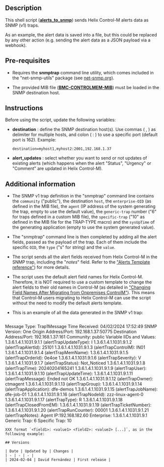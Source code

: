 ## Description

This shell script ([**alerts_to_snmp**](alerts_to_snmp.sh)) sends Helix Control-M alerts data as SNMP (v1) traps.

As an example, the alert data is saved into a file, but this could be replaced by any other action (e.g. sending the alert data as a JSON payload via a webhook).

## Pre-requisites

- Requires the **snmptrap** command line utility, which comes included in the "net-snmp-utils" package (see [net-snmp.org](http://www.net-snmp.org/)).

- The provided MIB file ([**BMC-CONTROLMEM-MIB**](BMC-CONTROLMEM-MIB.txt)) must be loaded in the SNMP destination host.

## Instructions

Before using the script, update the following variables:

- **destination** : define the SNMP destination host(s). Use commas ( , ) as delimiter for multiple hosts, and colon ( : ) to use a specific port (default port is 162). Example:

  ``destination=myhost1,myhost2:2001,192.168.1.37``

- **alert_updates** : select whether you want to send or not updates of existing alerts (which happens when the alert "Status", "Urgency" or "Comment" are updated in Helix Control-M).

## Additional information

- The SNMP v1 trap definition in the "snmptrap" command line contains the `community` ("public"), the destination `host`, the `enterprise-OID` (as defined in the MIB file), the `agent` (IP address of the system generating the trap, empty to use the default value), the `generic-trap` number ("6" for traps defined in a custom MIB file), the `specific-trap` ("10" as defined in the MIB file for the TRAP-TYPE macro) and the `sysUpTime` of the generating application (empty to use the system generated value).

- The "snmptrap" command line is then completed by adding all the alert fields, passed as the payload of the trap. Each of them include the specific `OID`, the `type` ("s" for string) and the `value`.

- The script sends all the alert fields received from Helix Control-M in the SNMP trap, including the "*notes*" field. Refer to the ["Alerts Template reference"](https://docs.bmc.com/docs/saas-api/alerts-template-reference-1144242602.html)) for more details.

- The script uses the default alert field names for Helix Control-M. Therefore, it is NOT required to use a custom template to change the alert fields to their old names in Control-M (as detailed in ["Changing Field Names After Migrating from Onpremises ControlM"](https://documents.bmc.com/supportu/API/Helix/en-US/Documentation/API_Services_RunServices_Alerts_Template_reference.htm#ChangingFieldNamesAfterMigratingfromOnpremisesControlM)). This means that Control-M users migrating to Helix Control-M can use the script without the need to modify the default alerts template.

- This is an example of all the data generated in the SNMP v1 trap:

   ```
Message Type: Trap1Message
Time Received: 04/02/2024 17:52:49
SNMP Version: One
Origin Address/Port: 192.168.1.37:50775
Destination Address/Port: 192.168.1.37:161
Community: public
Variable IIDs and Values:
    1.3.6.1.4.1.1031.9.1.1 (alertTrapUpdateType): I
    1.3.6.1.4.1.1031.9.1.2 (alertTrapAlertId): 25101
    1.3.6.1.4.1.1031.9.1.3 (alertTrapControlM): IN01
    1.3.6.1.4.1.1031.9.1.4 (alertTrapMemName): 
    1.3.6.1.4.1.1031.9.1.5 (alertTrapOrderId): 0e4oe
    1.3.6.1.4.1.1031.9.1.6 (alertTrapSeverity): V
    1.3.6.1.4.1.1031.9.1.7 (alertTrapStatus): Not_Noticed
    1.3.6.1.4.1.1031.9.1.8 (alertTrapTime): 20240204165241
    1.3.6.1.4.1.1031.9.1.9 (alertTrapUser): 
    1.3.6.1.4.1.1031.9.1.10 (alertTrapUpdateTime): 
    1.3.6.1.4.1.1031.9.1.11 (alertTrapMessage): Ended not OK
    1.3.6.1.4.1.1031.9.1.12 (alertTrapOwner): ctmagent
    1.3.6.1.4.1.1031.9.1.13 (alertTrapGroup): 
    1.3.6.1.4.1.1031.9.1.14 (alertTrapApplication): dfe-demos
    1.3.6.1.4.1.1031.9.1.15 (alertTrapJobName): dfe-job-01
    1.3.6.1.4.1.1031.9.1.16 (alertTrapNodeId): zzz-linux-agent-0
    1.3.6.1.4.1.1031.9.1.17 (alertTrapType): R
    1.3.6.1.4.1.1031.9.1.18 (alertTrapClosedFromEM): 
    1.3.6.1.4.1.1031.9.1.19 (alertTrapTicketNumber): 
    1.3.6.1.4.1.1031.9.1.20 (alertTrapRunCounter): 00001
    1.3.6.1.4.1.1031.9.1.21 (alertTrapNotes):
Agent IP:192.168.182.60
Enterprise: 1.3.6.1.4.1.1031.9.1
Generic Trap: 6
Specific Trap: 10
   ```
XXX format `<field1>: <value1> <field2>: <value2> [...]`, as in the following example:

## Versions

| Date | Updated by | Changes |
| - | - | - |
| 2024-02-04 | David Fernández | First release |
